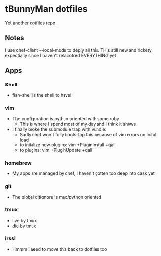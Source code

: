 # tBunnyMan dotfiles #
Yet another dotfiles repo.

## Notes ##
I use chef-client --local-mode to deply all this. THis still new and rickety, expectially since I haven't refacotred EVERYTHING yet

## Apps ##
### Shell ###
* fish-shell is the shell to have!

### vim ###
* The configuration is python oriented with some ruby
    * This is where I spend most of my day and I think it shows
* I finally broke the submodule trap with vundle.
  * Sadly chef won't fully bootsrtap this because of vim errors on inital load 
  * to initalize new plugins: vim +PluginInstall +qall 
  * to plugins: vim +PluginUpdate +qall 

### homebrew ###
* My apps are managed by chef, I haven't gotten too deep into cask yet

### git ###
* The global gitignore is mac/python oriented

### tmux ###
* live by tmux
* die by tmux

### irssi ###
* Hmmm I need to move this back to dotfiles too

